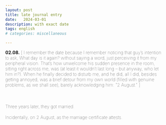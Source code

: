 ```yaml
---
layout: post
title: late journal entry
date:   2024-03-01
description: with exact date
tags: english
# categories: miscellaneous

---
```


<span style="font-size:14px;font-weight:lighter">
<strong>02.08.</strong> [ I remember the date because I remember noticing that guy’s intention to ask, What day is it again? without saying a word, just perceiving it from my peripheral vision. That’s how unwelcome his sudden presence in the room, sitting right across me, was (at least it wouldn’t last long – but anyway, who let him in?). When he finally decided to disturb me, and he did, all I did, besides getting annoyed, was a brief detour from my own world (filled with genuine problems, as we shall see), barely acknowledging him: "2 August." ]
</span>

<br>
<br>
<br>
<br>
<!-- <div style="text-align: right;"> -->
<span style="font-size:14px;font-weight:lighter;margin:right" >
Three years later, they got married. <br>
<br>Incidentally, on 2 August, as the marriage certificate attests.
</span>
<!-- </div> -->

<!-- <br>I remember the date because I remember noticing that guy’s intention to ask, “What day is it again?” without saying any words, only perceiving it from my peripheral vision. That’s how unwelcome his sudden presence in the room, sitting right across me, was (at least it wouldn’t last long). I knew he was trying to reach out, but I was somewhere else. When he finally decided to disturb me, all I did, besides getting annoyed, was a brief detour from my own world: “2 August”, barely acknowledging him. There, I had genuine problems: 
</span> -->